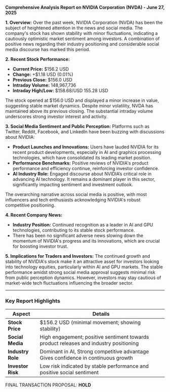 **Comprehensive Analysis Report on NVIDIA Corporation (NVDA) - June 27, 2025**

**1. Overview:**
Over the past week, NVIDIA Corporation (NVDA) has been the subject of heightened attention in the news and social media. The company's stock has shown stability with minor fluctuations, indicating a cautiously optimistic market sentiment among investors. A combination of positive news regarding their industry positioning and considerable social media discourse has marked this period.

**2. Recent Stock Performance:**
- **Current Price:** $156.2 USD
- **Change:** +$1.18 USD (0.01%)
- **Previous Close:** $156.0 USD
- **Intraday Volume:** 148,967,736
- **Intraday High/Low:** $158.68/USD 155.28 USD

The stock opened at $156.0 USD and displayed a minor increase in value, suggesting stable market dynamics. Despite minor volatility, NVDA has maintained above its previous closing. The substantial intraday volume underscores strong investor interest and activity.

**3. Social Media Sentiment and Public Perception:**
Platforms such as Twitter, Reddit, Facebook, and LinkedIn have been buzzing with discussions about NVIDIA:
- **Product Launches and Innovations:** Users have lauded NVIDIA for its recent product developments, especially in AI and graphics processing technologies, which have consolidated its leading market position.
- **Performance Benchmarks:** Positive reviews of NVIDIA's product performance and efficiency continue, reinforcing investor confidence.
- **AI Industry Role:** Engaged discourse about NVIDIA’s critical role in advancing AI technology. It remains a dominant player in this sector, significantly impacting sentiment and investment outlook.
  
The overarching narrative across social media is positive, with most influencers and tech enthusiasts acknowledging NVIDIA's robust competitive positioning.

**4. Recent Company News:**
- **Industry Position:** Continued recognition as a leader in AI and GPU technologies, contributing to its stable stock performance.
- There has been no significant adverse news slowing down the momentum of NVIDIA's progress and its innovations, which are crucial for boosting investor trust.

**5. Implications for Traders and Investors:**
The continued growth and stability of NVIDIA's stock make it an attractive asset for investors looking into technology equities, particularly within AI and GPU markets. The stable performance amidst strong social media approval suggests minimal risk from public perception dynamics. However, investors may stay cautious of market-wide tech fluctuations influencing the broader sector.

---

### Key Report Highlights
| **Aspect**        | **Details**                                                                                           |
|-------------------|-------------------------------------------------------------------------------------------------------|
| **Stock Price**   | $156.2 USD (minimal movement; showing stability)                                                      |
| **Social Media**  | High engagement; positive sentiment towards product releases and industry positioning                 |
| **Industry Role** | Dominant in AI, Strong competitive advantage Gives confidence in continuous growth                    |
| **Investor Risk** | Low risk indicated by stable performance and positive social sentiment                                 |

FINAL TRANSACTION PROPOSAL: **HOLD**